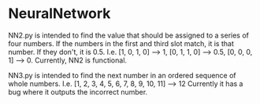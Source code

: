 # NeuralNetwork

NN2.py is intended to find the value that should be assigned to a series of four numbers.
If the numbers in the first and third slot match, it is that number. If they don't, it is 0.5.
I.e. [1, 0, 1, 0] --> 1, [0, 1, 1, 0] --> 0.5, [0, 0, 0, 1] --> 0.
Currently, NN2 is functional.

NN3.py is intended to find the next number in an ordered sequence of whole numbers.
I.e. [1, 2, 3, 4, 5, 6, 7, 8, 9, 10, 11] --> 12
Currently it has a bug where it outputs the incorrect number.
